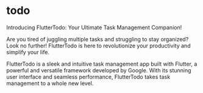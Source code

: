 # todo

Introducing FlutterTodo: Your Ultimate Task Management Companion!

Are you tired of juggling multiple tasks and struggling to stay organized? Look no further! FlutterTodo is here to revolutionize your productivity and simplify your life.

FlutterTodo is a sleek and intuitive task management app built with Flutter, a powerful and versatile framework developed by Google. With its stunning user interface and seamless performance, FlutterTodo takes task management to a whole new level.
